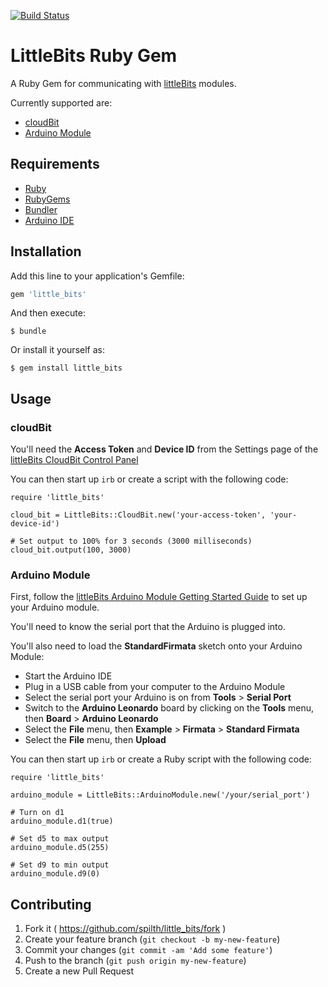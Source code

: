 [![Build Status](https://travis-ci.org/spilth/little_bits.svg?branch=master)](https://travis-ci.org/spilth/little_bits)

# LittleBits Ruby Gem

A Ruby Gem for communicating with [littleBits](http://littlebits.cc) modules.

Currently supported are:

- [cloudBit](http://littlebits.cc/bits/cloudbit)
- [Arduino Module](http://littlebits.cc/bits/arduino)

## Requirements

- [Ruby](https://www.ruby-lang.org/en/)
- [RubyGems](https://rubygems.org/pages/download)
- [Bundler](http://bundler.io)
- [Arduino IDE](http://arduino.cc/en/Main/Software)

## Installation

Add this line to your application's Gemfile:

```ruby
gem 'little_bits'
```

And then execute:

    $ bundle

Or install it yourself as:

    $ gem install little_bits

## Usage

### cloudBit

You'll need the **Access Token** and **Device ID** from the Settings page of the [littleBits CloudBit Control Panel](http://control.littlebitscloud.cc)

You can then start up `irb` or create a script with the following code:

    require 'little_bits'
    
    cloud_bit = LittleBits::CloudBit.new('your-access-token', 'your-device-id')
    
    # Set output to 100% for 3 seconds (3000 milliseconds)
    cloud_bit.output(100, 3000)

### Arduino Module

First, follow the [littleBits Arduino Module Getting Started Guide](http://discuss.littlebits.cc/t/getting-started/109) to set up your Arduino module.

You'll need to know the serial port that the Arduino is plugged into.

You'll also need to load the **StandardFirmata** sketch onto your Arduino Module:

- Start the Arduino IDE
- Plug in a USB cable from your computer to the Arduino Module
- Select the serial port your Arduino is on from **Tools** > **Serial Port**
- Switch to the **Arduino Leonardo** board by clicking on the **Tools** menu, then **Board** > **Arduino Leonardo**
- Select the **File** menu, then **Example** > **Firmata** > **Standard Firmata**
- Select the **File** menu, then **Upload**

You can then start up `irb` or create a Ruby script with the following code:

    require 'little_bits'
    
    arduino_module = LittleBits::ArduinoModule.new('/your/serial_port')
    
    # Turn on d1
    arduino_module.d1(true)
    
    # Set d5 to max output
    arduino_module.d5(255)
    
    # Set d9 to min output
    arduino_module.d9(0)

## Contributing

1. Fork it ( https://github.com/spilth/little_bits/fork )
2. Create your feature branch (`git checkout -b my-new-feature`)
3. Commit your changes (`git commit -am 'Add some feature'`)
4. Push to the branch (`git push origin my-new-feature`)
5. Create a new Pull Request
